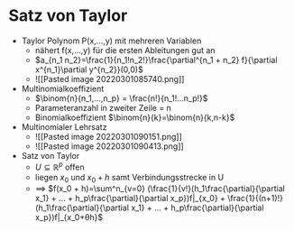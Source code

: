 # Satz von Taylor
+ Taylor Polynom P(x,...,y) mit mehreren Variablen
	+ nähert f(x,...,y) für die ersten Ableitungen gut an
	+ $a_{n_1 n_2}=\frac{1}{n_1!n_2!}\frac{\partial^{n_1 + n_2} f}{\partial x^{n_1}\partial y^{n_2}}(0,0)$
	+ ![[Pasted image 20220301085740.png]]
+ Multinomialkoeffizient
	+ $\binom{n}{n_1,...,n_p} = \frac{n!}{n_1!...n_p!}$
	+ Parameteranzahl in zweiter Zeile = n
	+ Binomialkoeffizient $\binom{n}{k}=\binom{n}{k,n-k}$
+ Multinomialer Lehrsatz
	+ ![[Pasted image 20220301090151.png]]
	+ ![[Pasted image 20220301090413.png]]
+ Satz von Taylor
	+ $U⊆ℝ^p$ offen
	+ liegen $x_0$ und $x_0 + h$ samt Verbindungsstrecke in U
	+ ==> $f(x_0 + h)=\sum^n_{v=0} (\frac{1}{v!}(h_1\frac{\partial}{\partial x_1} + ... + h_p\frac{\partial}{\partial x_p})f|_{x_0} + \frac{1}{(n+1)!}(h_1\frac{\partial}{\partial x_1} + ... + h_p\frac{\partial}{\partial x_p})f|_{x_0+θh}$





